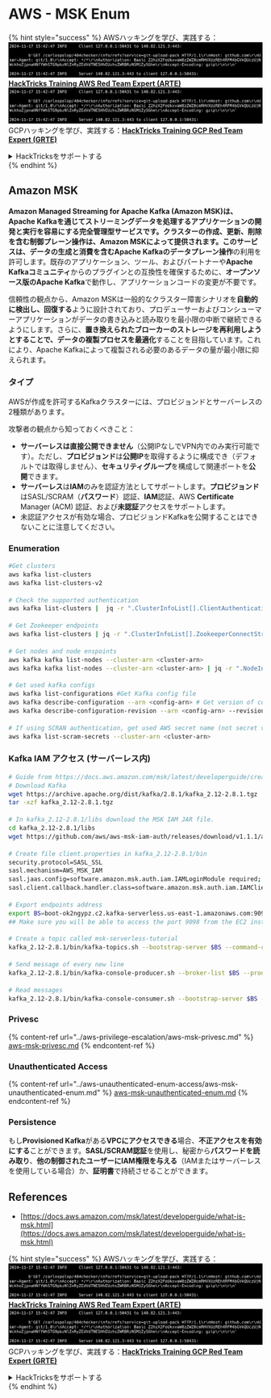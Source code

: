 # AWS - MSK Enum

{% hint style="success" %}
AWSハッキングを学び、実践する：<img src="../../../.gitbook/assets/image (1).png" alt="" data-size="line">[**HackTricks Training AWS Red Team Expert (ARTE)**](https://training.hacktricks.xyz/courses/arte)<img src="../../../.gitbook/assets/image (1).png" alt="" data-size="line">\
GCPハッキングを学び、実践する：<img src="../../../.gitbook/assets/image (2).png" alt="" data-size="line">[**HackTricks Training GCP Red Team Expert (GRTE)**<img src="../../../.gitbook/assets/image (2).png" alt="" data-size="line">](https://training.hacktricks.xyz/courses/grte)

<details>

<summary>HackTricksをサポートする</summary>

* [**サブスクリプションプラン**](https://github.com/sponsors/carlospolop)を確認してください！
* **💬 [**Discordグループ**](https://discord.gg/hRep4RUj7f)または[**Telegramグループ**](https://t.me/peass)に参加するか、**Twitter** 🐦 [**@hacktricks\_live**](https://twitter.com/hacktricks\_live)**をフォローしてください。**
* **ハッキングのトリックを共有するには、[**HackTricks**](https://github.com/carlospolop/hacktricks)および[**HackTricks Cloud**](https://github.com/carlospolop/hacktricks-cloud)のGitHubリポジトリにPRを提出してください。**

</details>
{% endhint %}

## Amazon MSK

**Amazon Managed Streaming for Apache Kafka (Amazon MSK)**は、**Apache Kafka**を通じてストリーミングデータを処理するアプリケーションの開発と実行を容易にする完全管理型サービスです。**クラスター**の作成、更新、削除を含む制御プレーン操作は、Amazon MSKによって提供されます。このサービスは、データの生成と消費を含むApache Kafkaの**データプレーン操作**の利用を許可します。既存のアプリケーション、ツール、およびパートナーや**Apache Kafkaコミュニティ**からのプラグインとの互換性を確保するために、**オープンソース版のApache Kafka**で動作し、アプリケーションコードの変更が不要です。

信頼性の観点から、Amazon MSKは一般的なクラスター障害シナリオを**自動的に検出し、回復する**ように設計されており、プロデューサーおよびコンシューマーアプリケーションがデータの書き込みと読み取りを最小限の中断で継続できるようにします。さらに、**置き換えられたブローカーのストレージを再利用しようとすることで、データの複製プロセスを最適化**することを目指しています。これにより、Apache Kafkaによって複製される必要のあるデータの量が最小限に抑えられます。

### **タイプ**

AWSが作成を許可するKafkaクラスターには、プロビジョンドとサーバーレスの2種類があります。

攻撃者の観点から知っておくべきこと：

* **サーバーレスは直接公開できません**（公開IPなしでVPN内でのみ実行可能です）。ただし、**プロビジョンド**は**公開IP**を取得するように構成でき（デフォルトでは取得しません）、**セキュリティグループ**を構成して関連ポートを**公開**できます。
* **サーバーレス**は**IAM**のみを認証方法としてサポートします。**プロビジョンド**はSASL/SCRAM（**パスワード**）認証、**IAM**認証、AWS **Certificate** Manager (ACM) 認証、および**未認証**アクセスをサポートします。
* 未認証アクセスが有効な場合、プロビジョンドKafkaを公開することはできないことに注意してください。

### Enumeration
```bash
#Get clusters
aws kafka list-clusters
aws kafka list-clusters-v2

# Check the supported authentication
aws kafka list-clusters |  jq -r ".ClusterInfoList[].ClientAuthentication"

# Get Zookeeper endpoints
aws kafka list-clusters | jq -r ".ClusterInfoList[].ZookeeperConnectString, .ClusterInfoList[].ZookeeperConnectStringTls"

# Get nodes and node enspoints
aws kafka kafka list-nodes --cluster-arn <cluster-arn>
aws kafka kafka list-nodes --cluster-arn <cluster-arn> | jq -r ".NodeInfoList[].BrokerNodeInfo.Endpoints" # Get endpoints

# Get used kafka configs
aws kafka list-configurations #Get Kafka config file
aws kafka describe-configuration --arn <config-arn> # Get version of config
aws kafka describe-configuration-revision --arn <config-arn> --revision <version> # Get content of config version

# If using SCRAN authentication, get used AWS secret name (not secret value)
aws kafka list-scram-secrets --cluster-arn <cluster-arn>
```
### Kafka IAM アクセス (サーバーレス内)
```bash
# Guide from https://docs.aws.amazon.com/msk/latest/developerguide/create-serverless-cluster.html
# Download Kafka
wget https://archive.apache.org/dist/kafka/2.8.1/kafka_2.12-2.8.1.tgz
tar -xzf kafka_2.12-2.8.1.tgz

# In kafka_2.12-2.8.1/libs download the MSK IAM JAR file.
cd kafka_2.12-2.8.1/libs
wget https://github.com/aws/aws-msk-iam-auth/releases/download/v1.1.1/aws-msk-iam-auth-1.1.1-all.jar

# Create file client.properties in kafka_2.12-2.8.1/bin
security.protocol=SASL_SSL
sasl.mechanism=AWS_MSK_IAM
sasl.jaas.config=software.amazon.msk.auth.iam.IAMLoginModule required;
sasl.client.callback.handler.class=software.amazon.msk.auth.iam.IAMClientCallbackHandler

# Export endpoints address
export BS=boot-ok2ngypz.c2.kafka-serverless.us-east-1.amazonaws.com:9098
## Make sure you will be able to access the port 9098 from the EC2 instance (check VPS, subnets and SG)

# Create a topic called msk-serverless-tutorial
kafka_2.12-2.8.1/bin/kafka-topics.sh --bootstrap-server $BS --command-config client.properties --create --topic msk-serverless-tutorial --partitions 6

# Send message of every new line
kafka_2.12-2.8.1/bin/kafka-console-producer.sh --broker-list $BS --producer.config client.properties --topic msk-serverless-tutorial

# Read messages
kafka_2.12-2.8.1/bin/kafka-console-consumer.sh --bootstrap-server $BS --consumer.config client.properties --topic msk-serverless-tutorial --from-beginning
```
### Privesc

{% content-ref url="../aws-privilege-escalation/aws-msk-privesc.md" %}
[aws-msk-privesc.md](../aws-privilege-escalation/aws-msk-privesc.md)
{% endcontent-ref %}

### Unauthenticated Access

{% content-ref url="../aws-unauthenticated-enum-access/aws-msk-unauthenticated-enum.md" %}
[aws-msk-unauthenticated-enum.md](../aws-unauthenticated-enum-access/aws-msk-unauthenticated-enum.md)
{% endcontent-ref %}

### Persistence

もし**Provisioned Kafka**がある**VPCにアクセスできる**場合、**不正アクセスを有効にする**ことができます。**SASL/SCRAM認証**を使用し、秘密から**パスワードを読み取り**、**他の制御されたユーザーにIAM権限を与える**（IAMまたはサーバーレスを使用している場合）か、**証明書**で持続させることができます。

## References

* [https://docs.aws.amazon.com/msk/latest/developerguide/what-is-msk.html](https://docs.aws.amazon.com/msk/latest/developerguide/what-is-msk.html)

{% hint style="success" %}
AWSハッキングを学び、実践する：<img src="../../../.gitbook/assets/image (1).png" alt="" data-size="line">[**HackTricks Training AWS Red Team Expert (ARTE)**](https://training.hacktricks.xyz/courses/arte)<img src="../../../.gitbook/assets/image (1).png" alt="" data-size="line">\
GCPハッキングを学び、実践する：<img src="../../../.gitbook/assets/image (2).png" alt="" data-size="line">[**HackTricks Training GCP Red Team Expert (GRTE)**<img src="../../../.gitbook/assets/image (2).png" alt="" data-size="line">](https://training.hacktricks.xyz/courses/grte)

<details>

<summary>HackTricksをサポートする</summary>

* [**サブスクリプションプラン**](https://github.com/sponsors/carlospolop)を確認してください！
* **💬 [**Discordグループ**](https://discord.gg/hRep4RUj7f)または[**Telegramグループ**](https://t.me/peass)に参加するか、**Twitter** 🐦 [**@hacktricks\_live**](https://twitter.com/hacktricks\_live)**をフォローしてください。**
* **[**HackTricks**](https://github.com/carlospolop/hacktricks)および[**HackTricks Cloud**](https://github.com/carlospolop/hacktricks-cloud)のGitHubリポジトリにPRを提出してハッキングトリックを共有してください。**

</details>
{% endhint %}

